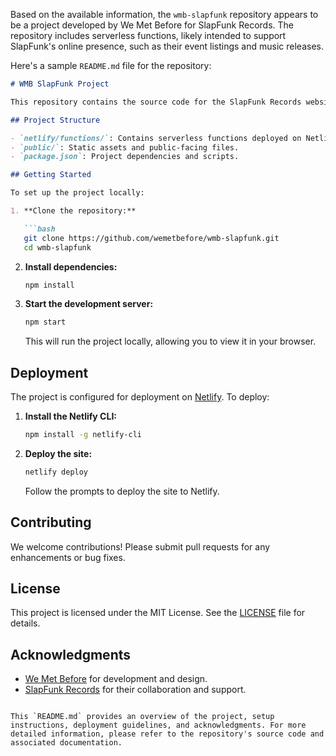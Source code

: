 Based on the available information, the `wmb-slapfunk` repository appears to be a project developed by We Met Before for SlapFunk Records. The repository includes serverless functions, likely intended to support SlapFunk's online presence, such as their event listings and music releases.

Here's a sample `README.md` file for the repository:

```markdown
# WMB SlapFunk Project

This repository contains the source code for the SlapFunk Records website, developed by [We Met Before](https://wemetbefore.com). The project utilizes serverless functions to manage dynamic content and interactions on the site.

## Project Structure

- `netlify/functions/`: Contains serverless functions deployed on Netlify.
- `public/`: Static assets and public-facing files.
- `package.json`: Project dependencies and scripts.

## Getting Started

To set up the project locally:

1. **Clone the repository:**

   ```bash
   git clone https://github.com/wemetbefore/wmb-slapfunk.git
   cd wmb-slapfunk
   ```

2. **Install dependencies:**

   ```bash
   npm install
   ```

3. **Start the development server:**

   ```bash
   npm start
   ```

   This will run the project locally, allowing you to view it in your browser.

## Deployment

The project is configured for deployment on [Netlify](https://www.netlify.com/). To deploy:

1. **Install the Netlify CLI:**

   ```bash
   npm install -g netlify-cli
   ```

2. **Deploy the site:**

   ```bash
   netlify deploy
   ```

   Follow the prompts to deploy the site to Netlify.

## Contributing

We welcome contributions! Please submit pull requests for any enhancements or bug fixes.

## License

This project is licensed under the MIT License. See the [LICENSE](LICENSE) file for details.

## Acknowledgments

- [We Met Before](https://wemetbefore.com) for development and design.
- [SlapFunk Records](https://www.slapfunk.com) for their collaboration and support.
```

This `README.md` provides an overview of the project, setup instructions, deployment guidelines, and acknowledgments. For more detailed information, please refer to the repository's source code and associated documentation. 
